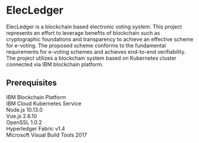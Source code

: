 # ElecLedger
ElecLedger is a blockchain based electronic voting system. This project represents an effort to leverage benefits of blockchain such as cryptographic foundations and transparency to achieve an effective scheme for e-voting. The proposed scheme conforms to the fundamental requirements for e-voting schemes and achieves end-to-end verifiability. The project utilizes a blockchain system based on Kubernetes cluster connected via IBM blockchain platform.

## Prerequisites
IBM Blockchain Platform <br />
IBM Cloud Kubernetes Service <br />
Node.js 10.13.0 <br />
Vue.js 2.6.10 <br />
OpenSSL 1.0.2 <br />
Hyperledger Fabric v1.4 <br />
Microsoft Visual Build Tools 2017
